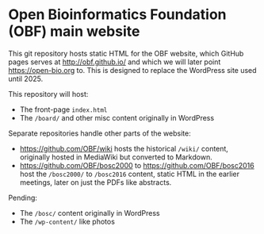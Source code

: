Open Bioinformatics Foundation (OBF) main website
=================================================

This git repository hosts static HTML for the OBF website, which
GitHub pages serves at http://obf.github.io/ and which we will
later point https://open-bio.org to. This is designed to replace
the WordPress site used until 2025.

This repository will host:

* The front-page ``index.html``
* The ``/board/`` and other misc content originally in WordPress

Separate repositories handle other parts of the website:

* https://github.com/OBF/wiki hosts the historical ``/wiki/`` content,
  originally hosted in MediaWiki but converted to Markdown.
* https://github.com/OBF/bosc2000 to https://github.com/OBF/bosc2016
  host the ``/bosc2000/`` to ``/bosc2016`` content, static HTML in the
  earlier meetings, later on just the PDFs like abstracts.

Pending:

* The ``/bosc/`` content originally in WordPress
* The ``/wp-content/`` like photos